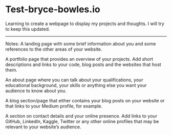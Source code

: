 # Test-bryce-bowles.io


Learning to create a webpage to display my projects and thoughts. I will try to keep this updated. 


__________

Notes: 
A landing page with some brief information about you and some references to the other areas of your website.

A portfolio page that provides an overview of your projects. Add short descriptions and links to your code, blog posts and the websites that host them.

An about page where you can talk about your qualifications, your educational background, your skills or anything else you want your audience to know about you.

A blog section/page that either contains your blog posts on your website or that links to your Medium profile, for example.

A section on contact details and your online presence. Add links to your GitHub, LinkedIn, Kaggle, Twitter or any other online profiles that may be relevant to your website’s audience.
